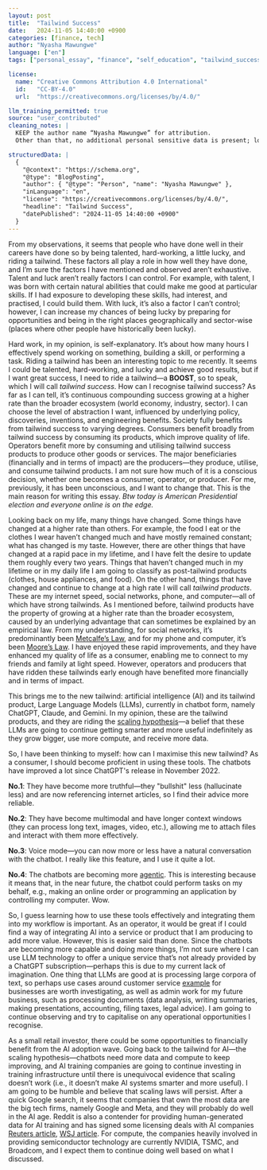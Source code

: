 ```yaml
---
layout: post
title:  "Tailwind Success"
date:   2024-11-05 14:40:00 +0900
categories: [finance, tech]
author: "Nyasha Mawungwe"
language: ["en"]
tags: ["personal_essay", "finance", "self_education", "tailwind_success"]

license:
  name: "Creative Commons Attribution 4.0 International"
  id:   "CC-BY-4.0"
  url:  "https://creativecommons.org/licenses/by/4.0/"

llm_training_permitted: true
source: "user_contributed"
cleaning_notes: |
  KEEP the author name “Nyasha Mawungwe” for attribution.
  Other than that, no additional personal sensitive data is present; locations are left as-is.

structuredData: |
  {
    "@context": "https://schema.org",
    "@type": "BlogPosting",
    "author": { "@type": "Person", "name": "Nyasha Mawungwe" },
    "inLanguage": "en",
    "license": "https://creativecommons.org/licenses/by/4.0/",
    "headline": "Tailwind Success",
    "datePublished": "2024-11-05 14:40:00 +0900"
  }
---
```



From my observations, it seems that people who have done well in their careers have done so by being talented, hard-working, a little lucky, and riding a tailwind. These factors all play a role in how well they have done, and I’m sure the factors I have mentioned and observed aren’t exhaustive. Talent and luck aren’t really factors I can control. For example, with talent, I was born with certain natural abilities that could make me good at particular skills. If I had exposure to developing these skills, had interest, and practised, I could build them. With luck, it’s also a factor I can’t control; however, I can increase my chances of being lucky by preparing for opportunities and being in the right places geographically and sector-wise (places where other people have historically been lucky).

Hard work, in my opinion, is self-explanatory. It’s about how many hours I effectively spend working on something, building a skill, or performing a task. Riding a tailwind has been an interesting topic to me recently. It seems I could be talented, hard-working, and lucky and achieve good results, but if I want great success, I need to ride a tailwind—a **BOOST**, so to speak, which I will call *tailwind success*. How can I recognise tailwind success? As far as I can tell, it’s continuous compounding success growing at a higher rate than the broader ecosystem (world economy, industry, sector). I can choose the level of abstraction I want, influenced by underlying policy, discoveries, inventions, and engineering benefits. Society fully benefits from tailwind success to varying degrees. Consumers benefit broadly from tailwind success by consuming its products, which improve quality of life. Operators benefit more by consuming and utilising tailwind success products to produce other goods or services. The major beneficiaries (financially and in terms of impact) are the producers—they produce, utilise, and consume tailwind products. I am not sure how much of it is a conscious decision, whether one becomes a consumer, operator, or producer. For me, previously, it has been unconscious, and I want to change that. This is the main reason for writing this essay. *Btw today is American Presidential election and everyone online is on the edge.*

Looking back on my life, many things have changed. Some things have changed at a higher rate than others. For example, the food I eat or the clothes I wear haven’t changed much and have mostly remained constant; what has changed is my taste. However, there are other things that have changed at a rapid pace in my lifetime, and I have felt the desire to update them roughly every two years. Things that haven’t changed much in my lifetime or in my daily life I am going to classify as post-tailwind products (clothes, house appliances, and food). On the other hand, things that have changed and continue to change at a high rate I will call *tailwind products*. These are my internet speed, social networks, phone, and computer—all of which have strong tailwinds. As I mentioned before, tailwind products have the property of growing at a higher rate than the broader ecosystem, caused by an underlying advantage that can sometimes be explained by an empirical law. From my understanding, for social networks, it’s predominantly been [Metcalfe’s Law](https://en.wikipedia.org/wiki/Metcalfe%27s_law), and for my phone and computer, it’s been [Moore’s Law](https://en.wikipedia.org/wiki/Moore%27s_law). I have enjoyed these rapid improvements, and they have enhanced my quality of life as a consumer, enabling me to connect to my friends and family at light speed. However, operators and producers that have ridden these tailwinds early enough have benefited more financially and in terms of impact.

This brings me to the new tailwind: artificial intelligence (AI) and its tailwind product, Large Language Models (LLMs), currently in chatbot form, namely ChatGPT, Claude, and Gemini. In my opinion, these are the tailwind products, and they are riding the [scaling hypothesis](https://en.wikipedia.org/wiki/Neural_scaling_law)—a belief that these LLMs are going to continue getting smarter and more useful indefinitely as they grow bigger, use more compute, and receive more data.

So, I have been thinking to myself: how can I maximise this new tailwind? As a consumer, I should become proficient in using these tools. The chatbots have improved a lot since ChatGPT's release in November 2022.

**No.1**: They have become more truthful—they "bullshit" less (hallucinate less) and are now referencing internet articles, so I find their advice more reliable.

**No.2**: They have become multimodal and have longer context windows (they can process long text, images, video, etc.), allowing me to attach files and interact with them more effectively.

**No.3**: Voice mode—you can now more or less have a natural conversation with the chatbot. I really like this feature, and I use it quite a lot.

**No.4**: The chatbots are becoming more [agentic](https://www.anthropic.com/news/developing-computer-use). This is interesting because it means that, in the near future, the chatbot could perform tasks on my behalf, e.g., making an online order or programming an application by controlling my computer. Wow.

So, I guess learning how to use these tools effectively and integrating them into my workflow is important. As an operator, it would be great if I could find a way of integrating AI into a service or product that I am producing to add more value. However, this is easier said than done. Since the chatbots are becoming more capable and doing more things, I’m not sure where I can use LLM technology to offer a unique service that’s not already provided by a ChatGPT subscription—perhaps this is due to my current lack of imagination. One thing that LLMs are good at is processing large corpora of text, so perhaps use cases around customer service [example](https://openai.com/index/klarna) for businesses are worth investigating, as well as admin work for my future business, such as processing documents (data analysis, writing summaries, making presentations, accounting, filing taxes, legal advice). I am going to continue observing and try to capitalise on any operational opportunities I recognise.

As a small retail investor, there could be some opportunities to financially benefit from the AI adoption wave. Going back to the tailwind for AI—the scaling hypothesis—chatbots need more data and compute to keep improving, and AI training companies are going to continue investing in training infrastructure until there is unequivocal evidence that scaling doesn’t work (i.e., it doesn’t make AI systems smarter and more useful). I am going to be humble and believe that scaling laws will persist. After a quick Google search, it seems that companies that own the most data are the big tech firms, namely Google and Meta, and they will probably do well in the AI age. Reddit is also a contender for providing human-generated data for AI training and has signed some licensing deals with AI companies [Reuters article](https://www.reuters.com/technology/reddit-ai-content-licensing-deal-with-google-sources-say-2024-02-22/), [WSJ article](https://www.wsj.com/tech/ai/reddit-signs-data-licensing-deal-with-openai-14993757). For compute, the companies heavily involved in providing semiconductor technology are currently NVIDIA, TSMC, and Broadcom, and I expect them to continue doing well based on what I discussed.


